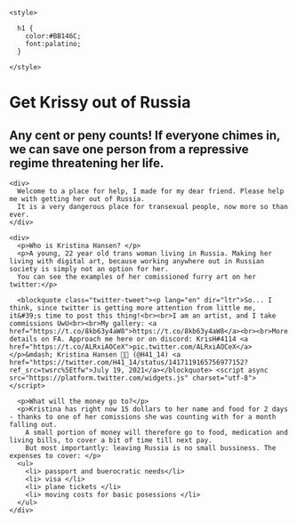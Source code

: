 <!DOCTYPE html>
<html>
  
  <head>
    
  <!--
   Paleta stránky: 
  <color name="Magenta Dye" hex="BB146C" r="187" g="20" b="108" />
  <color name="Tyrian Purple" hex="551041" r="85" g="16" b="65" />
  <color name="Tuscany" hex="C89EA1" r="200" g="158" b="161" />
  <color name="Blast Off Bronze" hex="B77460" r="183" g="116" b="96" />
  <color name="Redwood" hex="A34F46" r="163" g="79" b="70" />
  -->
    <style>
      
      h1 {
        color:#BB146C; 
        font:palatino;
      }
      
    </style>
    
    

  </head>
  
  
  <body>
    <div>
      <h1> Get Krissy out of Russia</h1>
      <h2> Any cent or peny counts! If everyone chimes in, we can save one person from a repressive regime threatening her life.</h2>
    </div>
  
    <div>
      Welcome to a place for help, I made for my dear friend. Please help me with getting her out of Russia.
      It is a very dangerous place for transexual people, now more so than ever. 
    </div>
    
    <div>
      <p>Who is Kristina Hansen? </p>
      <p>A young, 22 year old trans woman living in Russia. Making her living with digital art, because working anywhere out in Russian society is simply not an option for her.
      You can see the examples of her comissioned furry art on her twitter:</p> 
      
      <blockquote class="twitter-tweet"><p lang="en" dir="ltr">So... I think, since twitter is getting more attention from little me, it&#39;s time to post this thing!<br><br>I am an artist, and I take commissions UwU<br><br>My gallery: <a href="https://t.co/8kb63y4aW8">https://t.co/8kb63y4aW8</a><br><br>More details on FA. Approach me here or on discord: KrisH#4114 <a href="https://t.co/ALRxiAOCeX">pic.twitter.com/ALRxiAOCeX</a></p>&mdash; Kristina Hansen 🏳️‍⚧️ (@H41_14) <a href="https://twitter.com/H41_14/status/1417119165756977152?ref_src=twsrc%5Etfw">July 19, 2021</a></blockquote> <script async src="https://platform.twitter.com/widgets.js" charset="utf-8"></script>
      
      <p>What will the money go to?</p>
      <p>Kristina has right now 15 dollars to her name and food for 2 days - thanks to one of her comissions she was counting with for a month falling out. 
        A small portion of money will therefore go to food, medication and living bills, to cover a bit of time till next pay. 
        But most importantly: leaving Russia is no small bussiness. The expenses to cover: </p>
      <ul>
        <li> passport and buerocratic needs</li>
        <li> visa </li>
        <li> plane tickets </li>
        <li> moving costs for basic posessions </li>
      </ul>
    </div>

  </body>
  
  
  
</html>
